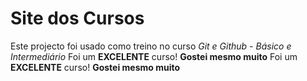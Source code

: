 # Site dos Cursos 

Este projecto foi usado como treino no curso *Git e Github - Básico e Intermediário*
Foi um **EXCELENTE** curso! **Gostei mesmo muito**
Foi um **EXCELENTE** curso! **Gostei mesmo muito**
